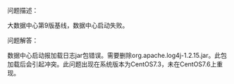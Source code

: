 问题描述：

大数据中心第9版基线，数据中心启动失败。

问题解答：

数据中心启动报加载日志jar包错误。需要删除org.apache.log4j-1.2.15.jar。此包加载后会引起冲突。此问题出现在系统版本为CentOS7.3，未在CentOS7.6上重现。